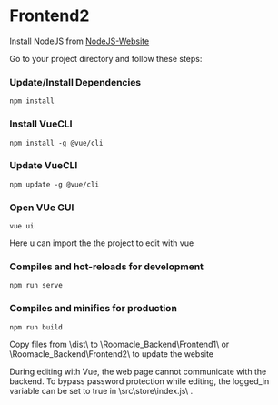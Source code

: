 # Frontend2

Install NodeJS from [NodeJS-Website](https://nodejs.org/en/)

Go to your project directory and follow these steps:

### Update/Install Dependencies
```
npm install
```

### Install VueCLI

```
npm install -g @vue/cli
```

### Update VueCLI
```
npm update -g @vue/cli
```

### Open VUe GUI
```
vue ui
```

Here u can import the the project to edit with vue


### Compiles and hot-reloads for development
```
npm run serve
```

### Compiles and minifies for production
```
npm run build
```

Copy files from \dist\ to \Roomacle_Backend\Frontend1\ or \Roomacle_Backend\Frontend2\ to update the website

During editing with Vue, the web page cannot communicate with the backend. To bypass password protection while editing, the logged_in variable can be set to true in \src\store\index.js\ .
